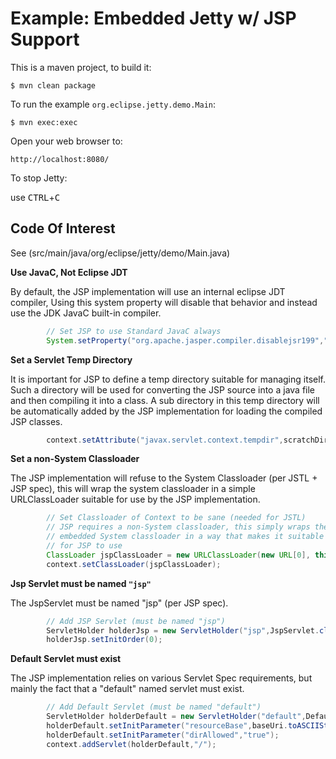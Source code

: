 Example: Embedded Jetty w/ JSP Support 
======================================

This is a maven project, to build it:

    $ mvn clean package

To run the example `org.eclipse.jetty.demo.Main`:

    $ mvn exec:exec

Open your web browser to:

    http://localhost:8080/  

To stop Jetty:

  use <kbd>CTRL</kbd>+<kbd>C</kbd>


Code Of Interest
----------------

See (src/main/java/org/eclipse/jetty/demo/Main.java)

**Use JavaC, Not Eclipse JDT**

By default, the JSP implementation will use an internal eclipse JDT compiler,
Using this system property will disable that behavior and instead use the JDK
JavaC built-in compiler.

``` java
        // Set JSP to use Standard JavaC always
        System.setProperty("org.apache.jasper.compiler.disablejsr199","false");

```

**Set a Servlet Temp Directory**

It is important for JSP to define a temp directory suitable for managing itself.
Such a directory will be used for converting the JSP source into a java file and
then compiling it into a class.  A sub directory in this temp directory will be
automatically added by the JSP implementation for loading the compiled JSP classes.

```java
        context.setAttribute("javax.servlet.context.tempdir",scratchDir);
```

**Set a non-System Classloader**

The JSP implementation will refuse to the System Classloader (per JSTL + JSP spec),
this will wrap the system classloader in a simple URLClassLoader suitable
for use by the JSP implementation.

```java
        // Set Classloader of Context to be sane (needed for JSTL)
        // JSP requires a non-System classloader, this simply wraps the
        // embedded System classloader in a way that makes it suitable
        // for JSP to use
        ClassLoader jspClassLoader = new URLClassLoader(new URL[0], this.getClass().getClassLoader());
        context.setClassLoader(jspClassLoader);
```

**Jsp Servlet must be named `"jsp"`**

The JspServlet must be named "jsp" (per JSP spec).

```java
        // Add JSP Servlet (must be named "jsp")
        ServletHolder holderJsp = new ServletHolder("jsp",JspServlet.class);
        holderJsp.setInitOrder(0);
```

**Default Servlet must exist**

The JSP implementation relies on various Servlet Spec requirements,
but mainly the fact that a "default" named servlet must exist.

```java
        // Add Default Servlet (must be named "default")
        ServletHolder holderDefault = new ServletHolder("default",DefaultServlet.class);
        holderDefault.setInitParameter("resourceBase",baseUri.toASCIIString());
        holderDefault.setInitParameter("dirAllowed","true");
        context.addServlet(holderDefault,"/");
```

